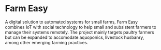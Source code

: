 # Farm Easy

A digital solution to automated systems for small farms, Farm Easy combines IoT with social technology to help small and subsistent farmers to manage their systems remotely. The project mainly targets paultry farmers but can be expanded to accomodate aquoponics, livestock husbanry, among other emerging farming practices.
